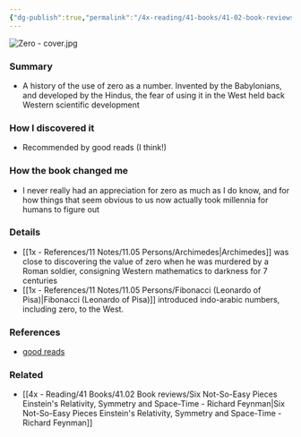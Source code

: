 ```yaml
---
{"dg-publish":true,"permalink":"/4x-reading/41-books/41-02-book-reviews/zero-the-biography-of-a-dangerous-idea-charles-seife/","title":"Zero -The Biography of a Dangerous Idea - Charles Seife","created":"2024-02-26T20:35:20.105+03:00","updated":"2024-03-02T11:59:14.428+03:00"}
---
```


![Zero - cover.jpg](/img/user/4x%20-%20Reading/41%20Books/41.03%20Cover%20images/Zero%20-%20cover.jpg)
### Summary
- A history of the use of zero as a number. Invented by the Babylonians, and developed by the Hindus, the fear of using it in the West held back Western scientific development

### How I discovered it
- Recommended by good reads (I think!)

### How the book changed me
- I never really had an appreciation for zero as much as I do know, and for how things that seem obvious to us now actually took millennia for humans to figure out

### Details
- [[1x - References/11 Notes/11.05 Persons/Archimedes\|Archimedes]] was close to discovering the value of zero when he was murdered by a Roman soldier, consigning Western mathematics to darkness for 7 centuries
- [[1x - References/11 Notes/11.05 Persons/Fibonacci (Leonardo of Pisa)\|Fibonacci (Leonardo of Pisa)]] introduced indo-arabic numbers, including zero, to the West. 

### References
- [good reads](https://www.goodreads.com/book/show/329336.Zero)

### Related
- [[4x - Reading/41 Books/41.02 Book reviews/Six Not-So-Easy Pieces Einstein's Relativity, Symmetry and Space-Time - Richard Feynman\|Six Not-So-Easy Pieces Einstein's Relativity, Symmetry and Space-Time - Richard Feynman]]

